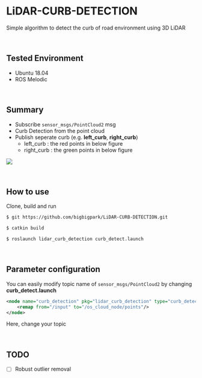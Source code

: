 # LiDAR-CURB-DETECTION

Simple algorithm to detect the curb of road environment using 3D LiDAR <br/>

<br/>

## Tested Environment

- Ubuntu 18.04
- ROS Melodic

<br/>

## Summary

* Subscribe `sensor_msgs/PointCloud2` msg
* Curb Detection from the point cloud
* Publish seperate curb (e.g. **left_curb**, **right_curb**)
  * left_curb : the red points in below figure
  * right_curb : the green points in below figure

![](/lidar-curb.gif)

<br/>

## How to use

Clone, build and run

~~~bash
$ git https://github.com/bigbigpark/LiDAR-CURB-DETECTION.git
~~~

~~~bash
$ catkin build
~~~

~~~bash
$ roslaunch lidar_curb_detection curb_detect.launch
~~~

<br/>

## Parameter configuration

You can easily modify topic name of `sensor_msgs/PointCloud2` by changing **curb_detect.launch** <br/>

~~~xml
<node name="curb_detection" pkg="lidar_curb_detection" type="curb_detection" respawn="true" output="screen">
    <remap from="/input" to="/os_cloud_node/points"/>
</node>
~~~

Here, change your topic <br/>

<br/>

## TODO

- [ ] Robust outlier removal
